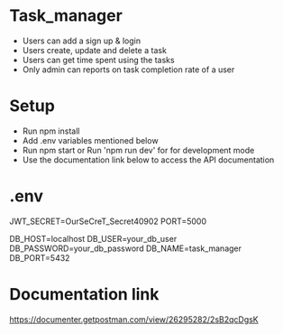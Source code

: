 # Task_manager
- Users can add a sign up & login
- Users create, update and delete a task
- Users can get time spent using the tasks
- Only admin can reports on task completion rate of a user

# Setup
- Run npm install
- Add .env variables mentioned below
- Run npm start or Run 'npm run dev' for for development mode
- Use the documentation link below to access the API documentation


# .env
JWT_SECRET=OurSeCreT_Secret40902
PORT=5000

DB_HOST=localhost
DB_USER=your_db_user
DB_PASSWORD=your_db_password
DB_NAME=task_manager
DB_PORT=5432

# Documentation link 
https://documenter.getpostman.com/view/26295282/2sB2qcDgsK



